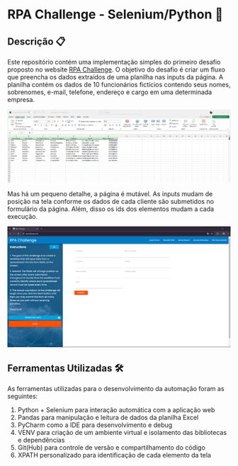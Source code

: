 # RPA Challenge - Selenium/Python 🤖

## Descrição 📋

Este repositório contém uma implementação simples do primeiro desafio proposto no website [RPA Challenge](https://rpachallenge.com/). O objetivo do desafio é criar um fluxo que preencha os dados extraídos de uma planilha nas inputs da página. A planilha contém os dados de 10 funcionários fictícios contendo seus nomes, sobrenomes, e-mail, telefone, endereço e cargo em uma determinada empresa.

![Planilha de Dados](./images/planilha.png)

Mas há um pequeno detalhe, a página é mutável. As inputs mudam de posição na tela conforme os dados de cada cliente são submetidos no formulário da página. Além, disso os ids dos elementos mudam a cada execução.

![Página RPA Challenge](./images/rpa_page.png)

## Ferramentas Utilizadas 🛠️

As ferramentas utilizadas para o desenvolvimento da automação foram as seguintes:

1. Python + Selenium para interação automática com a aplicação web
2. Pandas para manipulação e leitura de dados da planilha Excel
3. PyCharm como a IDE para desenvolvimento e debug
4. VENV para criação de um ambiente virtual e isolamento das bibliotecas e dependências
5. Git(Hub) para controle de versão e compartilhamento do código
6. XPATH personalizado para identificação de cada elemento da tela
